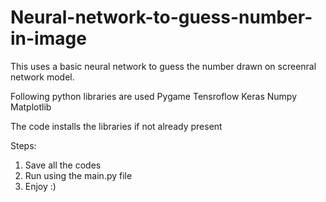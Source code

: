 # Neural-network-to-guess-number-in-image
This uses a basic neural network to guess the number drawn on screenral network model.

Following python libraries are used
Pygame
Tensroflow
Keras
Numpy
Matplotlib

The code installs the libraries if not already present

Steps:
1. Save all the codes
2. Run using the main.py file
3. Enjoy :)
